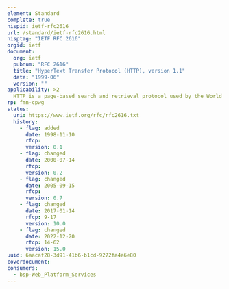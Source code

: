 ```yaml
---
element: Standard
complete: true
nispid: ietf-rfc2616
url: /standard/ietf-rfc2616.html
nisptag: "IETF RFC 2616"
orgid: ietf
document:
  org: ietf
  pubnum: "RFC 2616"
  title: "HyperText Transfer Protocol (HTTP), version 1.1"
  date: "1999-06"
  version: ""
applicability: >2
  HTTP is a page-based search and retrieval protocol used by the World Wide Web (WWW) to transfer hypertext documents. HTTP uses links contained in HTML formatted documents to navigate between web resources. These links are based on Internet addresses known as Uniform Resource Locators (URLs) of the form HTTP // [ ... ]. The first part of the URL indicates the protocol used to access the web server, i.e. HTTP, and the second part is the web domain name, e.g. www.lycos.com. HTTP 1.1 described in IETF RFC 2616 1999 is upward compatible with the older version HTTP 1.0 as described in IETF RFC 1945 1996.
rp: fmn-cpwg
status:
  uri: https://www.ietf.org/rfc/rfc2616.txt
  history: 
    - flag: added
      date: 1998-11-10
      rfcp: 
      version: 0.1
    - flag: changed
      date: 2000-07-14
      rfcp: 
      version: 0.2
    - flag: changed
      date: 2005-09-15
      rfcp: 
      version: 0.7
    - flag: changed
      date: 2017-01-14
      rfcp: 9-17
      version: 10.0
    - flag: changed
      date: 2022-12-20
      rfcp: 14-62
      version: 15.0
uuid: 6aacaf28-3d91-41b6-b1cd-9272fa4a6e80
coverdocument:
consumers:
  - bsp-Web_Platform_Services
---
```

